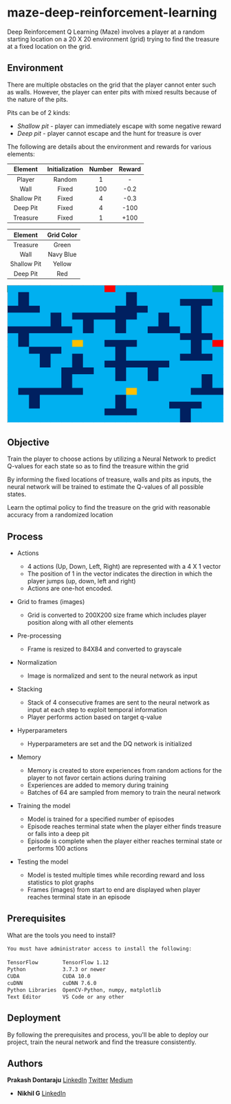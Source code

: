 # maze-deep-reinforcement-learning

Deep Reinforcement Q Learning (Maze) involves a player at a random starting location on a 20 X 20 environment (grid) trying to find the treasure at a fixed location on the grid.


## Environment

There are multiple obstacles on the grid that the player cannot enter such as walls. However, the player can enter pits with mixed results because of the nature of the pits.

Pits can be of 2 kinds:

* *Shallow pit* - player can immediately escape with some negative reward
* *Deep pit*    - player cannot escape and the hunt for treasure is over

The following are details about the environment and rewards for various elements:

|Element|Initialization|Number|Reward|
|:---:|:---:|:---:|:---:|
|Player|Random|1|-|
|Wall|Fixed|100|-0.2|
|Shallow Pit|Fixed|4|-0.3|
|Deep Pit|Fixed|4|-100|
|Treasure|Fixed|1|+100|

|Element|Grid Color|
|:---:|:---:|
|Treasure|Green|
|Wall|Navy Blue|
|Shallow Pit|Yellow|
|Deep Pit|Red|

![alt text](https://github.com/prakashdontaraju/maze-deep-reinforcement-learning/blob/master/maze-deep-q-learning/maze-grid.PNG)



## Objective

Train the player to choose actions by utilizing a Neural Network to predict Q-values for each state so as to find the treasure within the grid

By informing the fixed locations of treasure, walls and pits as inputs, the neural network will be trained to estimate the Q-values of all possible states.

Learn the optimal policy to find the treasure on the grid with reasonable accuracy from a randomized location


## Process

* Actions
  - 4 actions (Up, Down, Left, Right) are represented with a 4 X 1 vector
  - The position of 1 in the vector indicates the direction in which the player jumps (up, down, left and right)
  - Actions are one-hot encoded.

* Grid to frames (images)
  - Grid is converted to 200X200 size frame which includes player position along with all other elements

* Pre-processing
  - Frame is resized to 84X84 and converted to grayscale

* Normalization
  - Image is normalized and sent to the neural network as input

* Stacking
  - Stack of 4 consecutive frames are sent to the neural network as input at each step to exploit temporal information
  - Player performs action based on target q-value

* Hyperparameters
  - Hyperparameters are set and the DQ network is initialized

* Memory
  - Memory is created to store experiences from random actions for the player to not favor certain actions during training
  - Experiences are added to memory during training
  - Batches of 64 are sampled from memory to train the neural network

* Training the model
  - Model is trained for a specified number of episodes
  - Episode reaches terminal state when the player either finds treasure or falls into a deep pit
  - Episode is complete when the player either reaches terminal state or performs 100 actions

* Testing the model
  - Model is tested multiple times while recording reward and loss statistics to plot graphs
  - Frames (images) from start to end are displayed when player reaches terminal state in an episode


## Prerequisites

What are the tools you need to install?

```
You must have administrator access to install the following:

TensorFlow        TensorFlow 1.12
Python            3.7.3 or newer
CUDA              CUDA 10.0
cuDNN             cuDNN 7.6.0
Python Libraries  OpenCV-Python, numpy, matplotlib
Text Editor       VS Code or any other
```


## Deployment

By following the prerequisites and process, you'll be able to deploy our project, train the neural network and find the treasure consistently.


## Authors

**Prakash Dontaraju** [LinkedIn](https://www.linkedin.com/in/prakashdontaraju) [Twitter](https://twitter.com/WittyGrit) [Medium](https://medium.com/@wittygrit)
* **Nikhil G** [LinkedIn](https://www.linkedin.com/in/nikhil-g-95861bb7)

